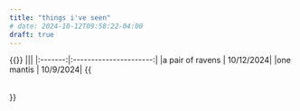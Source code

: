```yaml
---
title: "things i've seen"
# date: 2024-10-12T09:58:22-04:00
draft: true
---
```


{{<table class="center-items pad-top">}}
|||
|:-------:|:----------------------:|
|a pair of ravens | 10/12/2024|
|one mantis | 10/9/2024|
{{</table>}}
